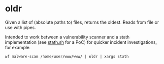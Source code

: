 # oldr
Given a list of (absolute paths to) files, returns the oldest. Reads from file or use with pipes.

Intended to work between a vulnerability scanner and a stath implementation (see [stath.sh](https://github.com/korikori/stath.sh) for a PoC) for quicker incident investigations, for example:

```
wf malware-scan /home/user/www/www/ | oldr | xargs stath
```
